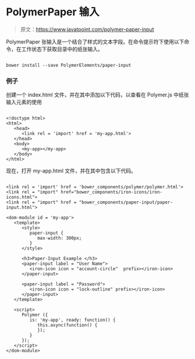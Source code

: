 # PolymerPaper 输入

> 原文：<https://www.javatpoint.com/polymer-paper-input>

PolymerPaper 张输入是一个结合了样式的文本字段。在命令提示符下使用以下命令，在工作状态下获取目录中的纸张输入。

```

bower install --save PolymerElements/paper-input

```

### 例子

创建一个 index.html 文件，并在其中添加以下代码，以查看在 Polymer.js 中纸张输入元素的使用

```

<!doctype html>
<html>
   <head>
      <link rel = 'import' href = 'my-app.html'>
   </head>
   <body>    
      <my-app></my-app>
   </body>
</html>

```

现在，打开 my-app.html 文件，并在其中包含以下代码。

```

<link rel = 'import' href = 'bower_components/polymer/polymer.html'>
<link rel = "import" href="bower_components/iron-icons/iron-icons.html">
<link rel = "import" href = "bower_components/paper-input/paper-input.html">

<dom-module id = 'my-app'>
   <template>
      <style>
         paper-input {
            max-width: 300px;    
         }
      </style>

      <h3>Paper-Input Example </h3>
      <paper-input label = "User Name">
         <iron-icon icon = "account-circle"  prefix></iron-icon>
      </paper-input>

      <paper-input label = "Password">
         <iron-icon icon = "lock-outline" prefix></iron-icon>
      </paper-input>
   </template>

   <script>
      Polymer ({
         is: 'my-app', ready: function() {
            this.async(function() {         
            });
         }
      });
   </script>
</dom-module>

```